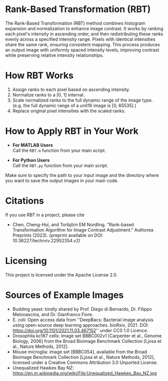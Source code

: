 # Rank-Based Transformation (RBT)
The Rank-Based Transformation (RBT) method combines histogram expansion and normalization to enhance image contrast.
It works by ranking each pixel's intensity in ascending order, and then redistributing these ranks evenly across a specified intensity range.
Pixels with identical intensities share the same rank, ensuring consistent mapping.
This process produces an output image with uniformly spaced intensity levels, improving contrast while preserving relative intensity relationships.

# How RBT Works
1. Assign ranks to each pixel based on ascending intensity.
2. Normalize ranks to a [0, 1] interval.
3. Scale normalized ranks to the full dynamic range of the image type. (e.g. the full dynamic range of a unit16 image is [0, 65535].)
4. Replace original pixel intensities with the scaled ranks.

# How to Apply RBT in Your Work

- **For MATLAB Users**  
  Call the `RBT.m` function from your main script.

- **For Python Users**  
  Call the `RBT.py` function from your main script.

Make sure to specify the path to your input image and the directory where you want to save the output images in your main code.

# Citations
If you use RBT in a project, please cite

- Chen, Cheng-Hui, and Torbjörn EM Nordling. "Rank-based Transformation Algorithm for Image Contrast Adjustment." Authorea Preprints (2023). (preprint available on DOI: 10.36227/techrxiv.22952354.v2)

# Licensing
This project is licensed under the Apache License 2.0.

# Sources of Example Images
- Budding yeast: kindly shared by Prof. Diego di Bernardo, Dr. Filippo Melonascina, and Dr. Gianfranco Fiore.
- E. coli: Open access data from ''DeepBacs: Bacterial image analysis using open-source deep learning approaches. bioRxiv, 2021. DOI: https://doi.org/10.1101/2021.11.03.467152'' under CC0 1.0 Licence.
- Drosophila kc167 cells: image set BBBC002v1 [Carpenter et al., Genome Biology, 2006] from the Broad Bioimage Benchmark Collection [Ljosa et al., Nature Methods, 2012].
- Mouse microglia: image set [BBBC054], available from the Broad Bioimage Benchmark Collection [Ljosa et al., Nature Methods, 2012], licensed under a Creative Commons Attribution 3.0 Unported License.
- Unequalized Hawkes Bay NZ: https://en.m.wikipedia.org/wiki/File:Unequalized_Hawkes_Bay_NZ.jpg
